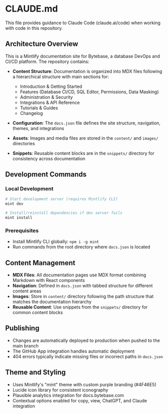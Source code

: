 # CLAUDE.md

This file provides guidance to Claude Code (claude.ai/code) when working with code in this repository.

## Architecture Overview

This is a Mintlify documentation site for Bytebase, a database DevOps and CI/CD platform. The repository contains:

- **Content Structure**: Documentation is organized into MDX files following a hierarchical structure with main sections for:
  - Introduction & Getting Started
  - Features (Database CI/CD, SQL Editor, Permissions, Data Masking)
  - Administration & Security
  - Integrations & API Reference
  - Tutorials & Guides
  - Changelog

- **Configuration**: The `docs.json` file defines the site structure, navigation, themes, and integrations
- **Assets**: Images and media files are stored in the `content/` and `images/` directories
- **Snippets**: Reusable content blocks are in the `snippets/` directory for consistency across documentation

## Development Commands

### Local Development
```bash
# Start development server (requires Mintlify CLI)
mint dev

# Install/reinstall dependencies if dev server fails
mint install
```

### Prerequisites
- Install Mintlify CLI globally: `npm i -g mint`
- Run commands from the root directory where `docs.json` is located

## Content Management

- **MDX Files**: All documentation pages use MDX format combining Markdown with React components
- **Navigation**: Defined in `docs.json` with tabbed structure for different content areas
- **Images**: Store in `content/` directory following the path structure that matches the documentation hierarchy
- **Reusable Content**: Use snippets from the `snippets/` directory for common content blocks

## Publishing

- Changes are automatically deployed to production when pushed to the main branch
- The GitHub App integration handles automatic deployment
- 404 errors typically indicate missing files or incorrect paths in `docs.json`

## Theme and Styling

- Uses Mintlify's "mint" theme with custom purple branding (#4F46E5)
- Lucide icon library for consistent iconography
- Plausible analytics integration for docs.bytebase.com
- Contextual options enabled for copy, view, ChatGPT, and Claude integration